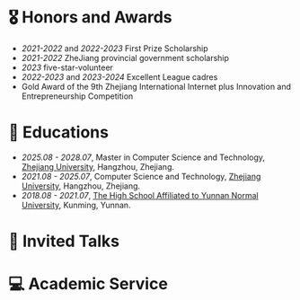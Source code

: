 # 🎖 Honors and Awards

- *2021-2022* and *2022-2023* First Prize Scholarship
- *2021-2022* ZheJiang provincial government scholarship
- *2023* five-star-volunteer
- *2022-2023* and *2023-2024* Excellent League cadres
- Gold Award of the 9th Zhejiang International Internet plus Innovation and Entrepreneurship Competition


# 📖 Educations

- *2025.08 - 2028.07*, Master in Computer Science and Technology, [Zhejiang University](http://www.zju.edu.cn/), Hangzhou, Zhejiang.
- *2021.08 - 2025.07*, Computer Science and Technology, [Zhejiang University](http://www.zju.edu.cn/), Hangzhou, Zhejiang.
- *2018.08 - 2021.07*, [The High School Affiliated to Yunnan Normal University](https://www.ynsdfz.net/), Kunming, Yunnan.


# 💬 Invited Talks

<!-- - *2023.11*, [Invited speaker](https://mp.weixin.qq.com/s/VFsMBIUWuscAVa3WK3oRMA) of SMP 2023 to introduce the lines of works of BrainNet.
- *2022.08*, [Oral presentation](https://dlnext.acm.org/doi/10.1145/3534678.3539178) at KDD 2022 to introduce the paper `BrainNet`. -->


# 💻 Academic Service

<!-- - *2024*, Program committee member of NeurIPS
- *2021--2023*, Program committee member of KDD
- *2023*, Program committee member of TNNLS
- *2022--2023*, Program committee member of TBD -->
